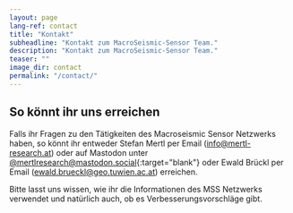 ```yaml
---
layout: page
lang-ref: contact
title: "Kontakt"
subheadline: "Kontakt zum MacroSeismic-Sensor Team."
description: "Kontakt zum MacroSeismic-Sensor Team."
teaser: ""
image_dir: contact
permalink: "/contact/"
---
```


## So könnt ihr uns erreichen

Falls ihr Fragen zu den Tätigkeiten des Macroseismic Sensor Netzwerks haben, so könnt ihr entweder Stefan Mertl per Email ([info@mertl-research.at][1]) oder auf Mastodon unter [@mertlresearch@mastodon.social][2]{:target="blank"} oder Ewald Brückl per Email ([ewald.brueckl@geo.tuwien.ac.at][3]) erreichen.

Bitte lasst uns wissen, wie ihr die Informationen des MSS Netzwerks verwendet
und natürlich auch, ob es Verbesserungsvorschläge gibt.


[1]: mailto:info@mertl-research.at
[2]: https://mastodon.social/@mertlresearch
[3]: mailto:ewald.brueckl@geo.tuwien.ac.at
